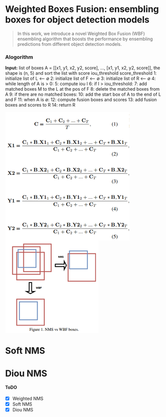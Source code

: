 # Weighted Boxes Fusion: ensembling boxes for object detection models 

> In this work, we introduce a novel Weighted Box Fusion (WBF) ensembling algorithm that boosts the performance by ensembling predictions from different object detection models. 

### Alogorithm

**Input:** list of boxes A = [[x1, y1, x2, y2, score], ..., [x1, y1, x2, y2, score]], the shape is (n, 5) and sort the list     			 with score
             iou_threshold
             score_threshold
1: initialize list of L <-- ∅
2: initialize list of F <-- ∅
3: initialize list of R <-- ∅
4: while length of A is > 0:
5:	compute iou I
6:	if I > iou_threshold:
7:		add matched boxes M to the L at the pos of F
8:		delete the matched boxes from A
9:	if there are no matched boxes:
10:		add the start box of A to the end of L and F
11:  when A is ∅:
12:		compute fusion boxes and scores
13:		add fusion boxes and scores to R
14: return R

<img src="/illustration/1.png" align="center" width="400">

<img src="/illustration/2.png" align="center" width="300">

# Soft NMS

# Diou NMS

#### ToDO

* [x] Weighted NMS
* [x] Soft NMS
* [x] Diou NMS
